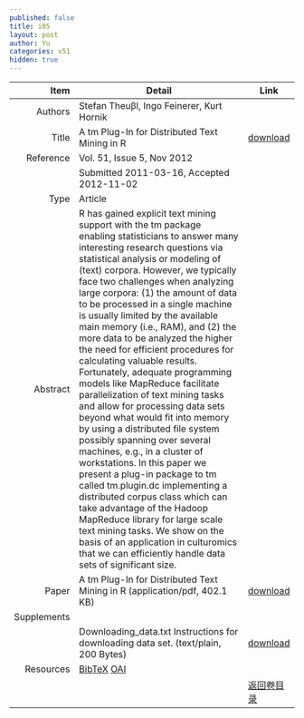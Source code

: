 ```yaml
---
published: false
title: i05
layout: post
author: Yu
categories: v51
hidden: true
---
```


| Item | Detail | Link |
|---:|---|---|
| Authors | Stefan Theuβl, Ingo Feinerer, Kurt Hornik| |
| Title |A tm Plug-In for Distributed Text Mining in R | [download](http://www.jstatsoft.org/v51/i05/paper) |
| Reference |Vol. 51, Issue 5, Nov 2012 | |
| | Submitted 2011-03-16, Accepted 2012-11-02| | 
| Type | Article| |
| Abstract | R has gained explicit text mining support with the tm package enabling statisticians to answer many interesting research questions via statistical analysis or modeling of (text) corpora. However, we typically face two challenges when analyzing large corpora: (1) the amount of data to be processed in a single machine is usually limited by the available main memory (i.e., RAM), and (2) the more data to be analyzed the higher the need for efficient procedures for calculating valuable results. Fortunately, adequate programming models like MapReduce facilitate parallelization of text mining tasks and allow for processing data sets beyond what would fit into memory by using a distributed file system possibly spanning over several machines, e.g., in a cluster of workstations. In this paper we present a plug-in package to tm called tm.plugin.dc implementing a distributed corpus class which can take advantage of the Hadoop MapReduce library for large scale text mining tasks. We show on the basis of an application in culturomics that we can efficiently handle data sets of significant size.| |
| Paper | A tm Plug-In for Distributed Text Mining in R  (application/pdf, 402.1 KB)| [download](http://www.jstatsoft.org/v51/i05/paper) |
| Supplements | | |
| |Downloading_data.txt       Instructions for downloading data set.   (text/plain, 200 Bytes)|  [download](http://www.jstatsoft.org/v51/i05/supp/3) |
| Resources | [BibTeX](http://www.jstatsoft.org/v51/i05/bibtex) [OAI](http://www.jstatsoft.org/oai?verb=GetRecord&identifier=oai.jstatsoft/v51/i05&prefix=oai_dc)| |
| |  | [返回卷目录]({{site.baseurl}}/volume/v51.html) |